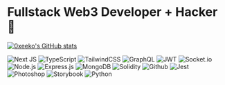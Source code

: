 Fullstack Web3 Developer + Hacker 👾
============================================================================

<a href="http://www.github.com/0xreeko"><img src="https://github-readme-stats.vercel.app/api?username=0xreeko&show_icons=true&hide=&count_private=true&title_color=655bff&text_color=ffffff&icon_color=655bff&bg_color=0f172a&hide_border=true&show_icons=true" alt="0xeeko's GitHub stats" /></a>

<div>
<!-- FRONTEND -->
<img alt="Next JS" src="https://img.shields.io/badge/Next-black?style=for-the-badge&logo=next.js&logoColor=white" />

<img alt="TypeScript" src="https://img.shields.io/badge/typescript-%23007ACC.svg?style=for-the-badge&logo=typescript&logoColor=white" />

<img alt="TailwindCSS" src="https://img.shields.io/badge/tailwindcss-%2338B2AC.svg?style=for-the-badge&logo=tailwind-css&logoColor=white" />

<!-- BACKEND -->
<img alt="GraphQL" src="https://img.shields.io/badge/-GraphQL-E10098?style=for-the-badge&logo=graphql&logoColor=white" />

<img alt="JWT" src="https://img.shields.io/badge/JWT-black?style=for-the-badge&logo=JSON%20web%20tokens" />

<img alt="Socket.io" src="https://img.shields.io/badge/Socket.io-black?style=for-the-badge&logo=socket.io&badgeColor=010101" />

<img alt="Node.js" src="https://img.shields.io/badge/node.js-6DA55F?style=for-the-badge&logo=node.js&logoColor=white" />

<img alt="Express.js" src="https://img.shields.io/badge/express.js-%23404d59.svg?style=for-the-badge&logo=express&logoColor=%2361DAFB" />

<!-- DATABASES + TOOLING -->
<img alt="MongoDB" src="https://img.shields.io/badge/MongoDB-%234ea94b.svg?style=for-the-badge&logo=mongodb&logoColor=white" />

<img alt="Solidity" src="https://img.shields.io/badge/Solidity-%23363636.svg?style=for-the-badge&logo=solidity&logoColor=white" />

<img alt="Github" src="https://img.shields.io/badge/github-%23121011.svg?style=for-the-badge&logo=github&logoColor=white" />

<img alt="Jest" src="https://img.shields.io/badge/-jest-%23C21325?style=for-the-badge&logo=jest&logoColor=white" />

<img alt="Photoshop" src="https://img.shields.io/badge/adobe%20photoshop-%2331A8FF.svg?style=for-the-badge&logo=adobe%20photoshop&logoColor=white" />

<img alt="Storybook" src="https://img.shields.io/badge/-Storybook-FF4785?style=for-the-badge&logo=storybook&logoColor=white" />
  
  <img alt="Python" src="https://img.shields.io/badge/python-3670A0?style=for-the-badge&logo=python&logoColor=ffdd54" />
</div>
